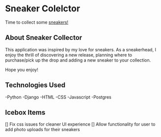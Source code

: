 # Sneaker Colelctor

Time to collect some [sneakers!]()

## About Sneaker Collector

This application was inspired by my love for sneakers. As a sneakerhead, I enjoy the thrill of discovering a new release, planning where to purchase/pick up the drop and adding a new sneaker to your collection. 

Hope you enjoy!

## Technologies Used
-Python
-Django
-HTML
-CSS
-Javascript
-Postgres

## Icebox Items

[] Fix css issues for cleaner UI experience
[] Allow functionality for user to add photo uploads for their sneakers